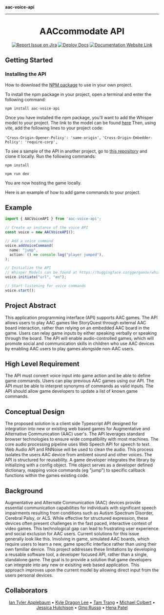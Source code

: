 **aac-voice-api**

***

<div align="center">

# AACcommodate API

[![Report Issue on Jira](https://img.shields.io/badge/Report%20Issues-Jira-0052CC?style=flat&logo=jira-software)](https://temple-cis-projects-in-cs.atlassian.net/jira/software/c/projects/AAC/issues?jql=project%20%3D%20%22AAC%22%20ORDER%20BY%20created%20DESC)
[![Deploy Docs](https://github.com/ApplebaumIan/tu-cis-4398-docs-template/actions/workflows/deploy.yml/badge.svg)](https://github.com/Capstone-Projects-2025-Fall/project-001-aac-api/actions/workflows/deploy.yml)
[![Documentation Website Link](https://img.shields.io/badge/-Documentation%20Website-brightgreen)](https://capstone-projects-2025-fall.github.io/project-001-aac-api/docs/requirements/system-overview)

</div>

## Getting Started

### Installing the API

How to download the [NPM package](https://www.npmjs.com/package/aac-voice-api) to use in your own project.

To install the npm package in your project, open a terminal and enter the following command:

```npm install aac-voice-api``` 

Once you have installed the npm package, you'll want to add the Whisper model to your project. The link to the model can be found [here](https://huggingface.co/ggerganov/whisper.cpp/resolve/main/ggml-tiny.bin)
Then, using vite, add the following lines to your project code:

```'Cross-Origin-Opener-Policy': 'same-origin',```
```'Cross-Origin-Embedder-Policy': 'require-corp',```

To see a sample of the API in another project, go to [this repository](https://github.com/Russo903/aac-voice-api-milestone-demo-1.git) and clone it locally. Run the following commands:

```npm install```

```npm run dev```

You are now hosting the game locally.

Here is an example of how to add game commands to your project.

## Example

```ts
import { AACVoiceAPI } from 'aac-voice-api';

// Create an instance of the voice API
const voice = new AACVoiceAPI();

// Add a voice command
voice.addVoiceCommand(
  name: "jump",
  action: () => console.log("player jumped"),
);

// Initialize the API
// Whisper Models can be found at https://huggingface.co/ggerganov/whisper.cpp/tree/main
voice.initiate("url", "en");

// Start listening for voice commands
voice.start();
```

## Project Abstract

This application programming interface (API) supports AAC games. The API allows users to play AAC games like StoryQuest through external AAC board interaction, rather than relying on an embedded AAC board in the game. Users can relay game inputs by either speaking verbally or speaking through the board. The API will enable audio-controlled games, which will promote social and communication skills in children who use AAC devices by enabling AAC users to play games alongside non-AAC users.

## High Level Requirement

The API must convert voice input into game action and be able to define game commands. Users can play previous AAC games using our API. The API must be able to interpret synonyms of commands as valid inputs. The API should allow game developers to update a list of known game commands.

## Conceptual Design

The proposed solution is a client side Typescript API designed for integration into new or existing web based games for Augmentative and Alternative Communication (AAC) user's. The API leverages standard browser technologies to ensure wide compatibility with most machines. The core audio processing pipeline uses Web Speech API for speech to text. Web Audio API and RNNoise will be used to clean the audio. This process isolates the users AAC device from ambient sound and other voices. The API is structured for reusability. A game developer integrates the library by initializing with a config object. THe object serves as a developer defined dictionary, mapping voice commands (eg "jump") to specific callback functions within the games existing code.

## Background

Augmentative and Alternate Communication (AAC) devices provide essential communication capabilities for individuals with significant speech impairments resulting from conditions such as Autism Spectrum Disorder, Cerebral Palsy, or ALS. While effective for structured expression, these devices often present challenges in the fast paced, interactive context of video games. This technological gap can lead to frustrating user experience and social exclusion for AAC users. Current solutions for this issue generally look like this. Involving in game, simulated AAC boards, which require users to learn a new, game specific interface rather than using their own familiar device. This project addresses these limitations by developing a reusable software tool, a developer focused API, rather than a single, standalone game. The goal is to provide a solution that game developers can integrate into any new or exisiting web based application. This approach improves upon the current model by allowing direct input from the users personal devices.

## Collaborators

<div align="center">

[//]: # 'Replace with your collaborators'

[Ian Tyler Applebaum](https://github.com/ApplebaumIan) • [Kyle Dragon Lee](https://github.com/leekd99) • [Tam Trang](https://github.com/HolyGodEze) • [Michael Colbert](https://github.com/colbert95) • [Jessica Hutchison](https://github.com/jesshutchison) • [Gino Russo](https://github.com/Russo903) • [Hena Patel](https://github.com/Hena3124)

</div>
